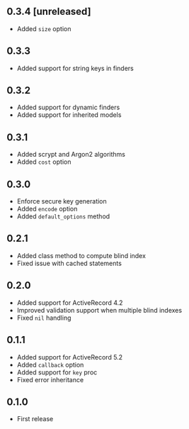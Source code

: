 ## 0.3.4 [unreleased]

- Added `size` option

## 0.3.3

- Added support for string keys in finders

## 0.3.2

- Added support for dynamic finders
- Added support for inherited models

## 0.3.1

- Added scrypt and Argon2 algorithms
- Added `cost` option

## 0.3.0

- Enforce secure key generation
- Added `encode` option
- Added `default_options` method

## 0.2.1

- Added class method to compute blind index
- Fixed issue with cached statements

## 0.2.0

- Added support for ActiveRecord 4.2
- Improved validation support when multiple blind indexes
- Fixed `nil` handling

## 0.1.1

- Added support for ActiveRecord 5.2
- Added `callback` option
- Added support for `key` proc
- Fixed error inheritance

## 0.1.0

- First release
